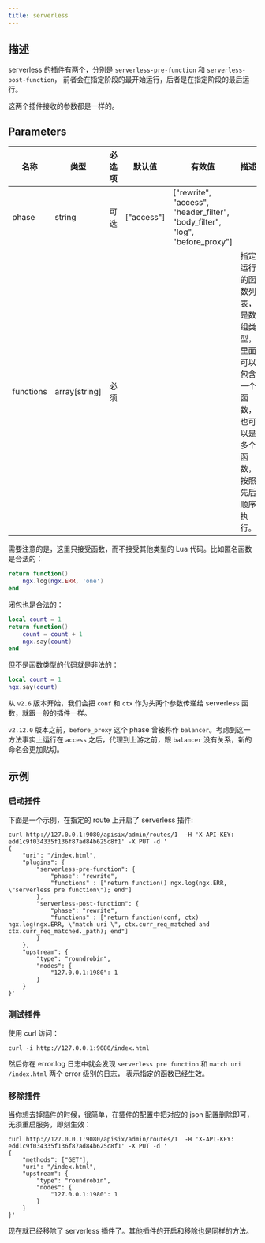 ```yaml
---
title: serverless
---
```


<!--
#
# Licensed to the Apache Software Foundation (ASF) under one or more
# contributor license agreements.  See the NOTICE file distributed with
# this work for additional information regarding copyright ownership.
# The ASF licenses this file to You under the Apache License, Version 2.0
# (the "License"); you may not use this file except in compliance with
# the License.  You may obtain a copy of the License at
#
#     http://www.apache.org/licenses/LICENSE-2.0
#
# Unless required by applicable law or agreed to in writing, software
# distributed under the License is distributed on an "AS IS" BASIS,
# WITHOUT WARRANTIES OR CONDITIONS OF ANY KIND, either express or implied.
# See the License for the specific language governing permissions and
# limitations under the License.
#
-->

## 描述

serverless 的插件有两个，分别是 `serverless-pre-function` 和 `serverless-post-function`，
前者会在指定阶段的最开始运行，后者是在指定阶段的最后运行。

这两个插件接收的参数都是一样的。

## Parameters

| 名称      | 类型          | 必选项   | 默认值     | 有效值                                                                   | 描述                                                                                       |
| --------- | ------------- | -------- | ---------- | ------------------------------------------------------------------------ | ------------------------------------------------------------------------------------------ |
| phase     | string        | 可选 | ["access"] | ["rewrite", "access", "header_filter", "body_filter", "log", "before_proxy"] |                                                                                            |
| functions | array[string] | 必须 |            |                                                                          | 指定运行的函数列表，是数组类型，里面可以包含一个函数，也可以是多个函数，按照先后顺序执行。 |

需要注意的是，这里只接受函数，而不接受其他类型的 Lua 代码。比如匿名函数是合法的：

```lua
return function()
    ngx.log(ngx.ERR, 'one')
end
```

闭包也是合法的：

```lua
local count = 1
return function()
    count = count + 1
    ngx.say(count)
end
```

但不是函数类型的代码就是非法的：

```lua
local count = 1
ngx.say(count)
```

从 `v2.6` 版本开始，我们会把 `conf` 和 `ctx` 作为头两个参数传递给 serverless 函数，就跟一般的插件一样。

`v2.12.0` 版本之前，`before_proxy` 这个 phase 曾被称作 `balancer`。考虑到这一方法事实上运行在 `access` 之后，代理到上游之前，跟 `balancer` 没有关系，新的命名会更加贴切。

## 示例

### 启动插件

下面是一个示例，在指定的 route 上开启了 serverless 插件:

```shell
curl http://127.0.0.1:9080/apisix/admin/routes/1  -H 'X-API-KEY: edd1c9f034335f136f87ad84b625c8f1' -X PUT -d '
{
    "uri": "/index.html",
    "plugins": {
        "serverless-pre-function": {
            "phase": "rewrite",
            "functions" : ["return function() ngx.log(ngx.ERR, \"serverless pre function\"); end"]
        },
        "serverless-post-function": {
            "phase": "rewrite",
            "functions" : ["return function(conf, ctx) ngx.log(ngx.ERR, \"match uri \", ctx.curr_req_matched and ctx.curr_req_matched._path); end"]
        }
    },
    "upstream": {
        "type": "roundrobin",
        "nodes": {
            "127.0.0.1:1980": 1
        }
    }
}'
```

### 测试插件

使用 curl 访问：

```shell
curl -i http://127.0.0.1:9080/index.html
```

然后你在 error.log 日志中就会发现 `serverless pre function` 和 `match uri /index.html` 两个 error 级别的日志，
表示指定的函数已经生效。

### 移除插件

当你想去掉插件的时候，很简单，在插件的配置中把对应的 json 配置删除即可，无须重启服务，即刻生效：

```shell
curl http://127.0.0.1:9080/apisix/admin/routes/1  -H 'X-API-KEY: edd1c9f034335f136f87ad84b625c8f1' -X PUT -d '
{
    "methods": ["GET"],
    "uri": "/index.html",
    "upstream": {
        "type": "roundrobin",
        "nodes": {
            "127.0.0.1:1980": 1
        }
    }
}'
```

现在就已经移除了 serverless 插件了。其他插件的开启和移除也是同样的方法。
